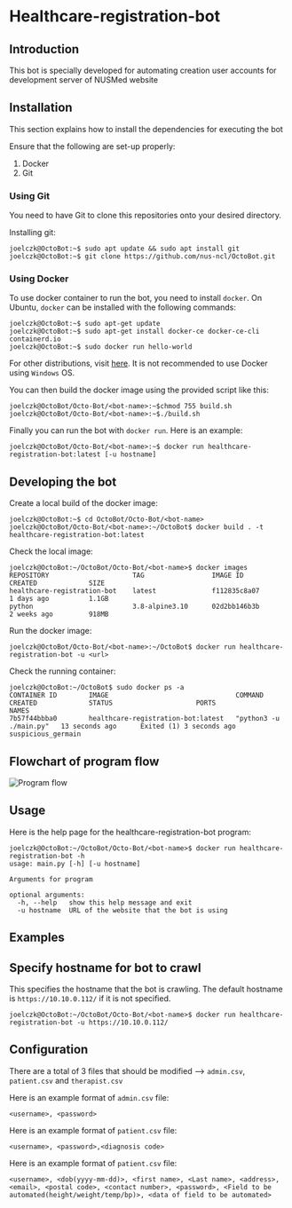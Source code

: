 # Healthcare-registration-bot

## Introduction
This bot is specially developed for automating creation user accounts for development server of NUSMed website

## Installation
This section explains how to install the dependencies for executing the bot

Ensure that the following are set-up properly:
1. Docker
2. Git

### Using Git
You need to have Git to clone this repositories onto your desired directory.

Installing git:
```console
joelczk@OctoBot:~$ sudo apt update && sudo apt install git
joelczk@OctoBot:~$ git clone https://github.com/nus-ncl/OctoBot.git
```

### Using Docker
To use docker container to run the bot, you need to install `docker`. On Ubuntu, `docker` can be installed with the following commands:
```console
joelczk@OctoBot:~$ sudo apt-get update
joelczk@OctoBot:~$ sudo apt-get install docker-ce docker-ce-cli containerd.io
joelczk@OctoBot:~$ sudo docker run hello-world
```

For other distributions, visit [here](https://docs.docker.com/engine/install/). It is not recommended to use Docker using `Windows` OS.

You can then build the docker image using the provided script like this:
```console
joelczk@OctoBot/Octo-Bot/<bot-name>:~$chmod 755 build.sh
joelczk@OctoBot/Octo-Bot/<bot-name>:~$./build.sh 
```

Finally you can run the bot with `docker run`. Here is an example:
```console
joelczk@OctoBot/Octo-Bot/<bot-name>:~$ docker run healthcare-registration-bot:latest [-u hostname]
```

## Developing the bot

Create a local build of the docker image:

```console
joelczk@OctoBot:~$ cd OctoBot/Octo-Bot/<bot-name>
joelczk@OctoBot/Octo-Bot/<bot-name>:~/OctoBot$ docker build . -t healthcare-registration-bot:latest
```

Check the local image:

```console
joelczk@OctoBot:~/OctoBot/Octo-Bot/<bot-name>$ docker images
REPOSITORY                     TAG                 IMAGE ID            CREATED             SIZE
healthcare-registration-bot    latest              f112835c8a07        1 days ago          1.1GB
python                         3.8-alpine3.10      02d2bb146b3b        2 weeks ago         918MB
```
Run the docker image:

```console
joelczk@OctoBot/Octo-Bot/<bot-name>:~/OctoBot$ docker run healthcare-registration-bot -u <url>
```

Check the running container:

```console
joelczk@OctoBot:~/OctoBot$ sudo docker ps -a
CONTAINER ID        IMAGE                                COMMAND                  CREATED             STATUS                     PORTS               NAMES
7b57f44bbba0        healthcare-registration-bot:latest   "python3 -u ./main.py"   13 seconds ago      Exited (1) 3 seconds ago                       suspicious_germain
```

## Flowchart of program flow

![Program flow](/images/programflow.png)

## Usage
Here is the help page for the healthcare-registration-bot program:
```console
joelczk@OctoBot:~/OctoBot/Octo-Bot/<bot-name>$ docker run healthcare-registration-bot -h
usage: main.py [-h] [-u hostname]

Arguments for program

optional arguments:
  -h, --help   show this help message and exit
  -u hostname  URL of the website that the bot is using
```

## Examples

## Specify hostname for bot to crawl
This specifies the hostname that the bot is crawling. The default hostname is `https://10.10.0.112/` if it is not specified.
```console
joelczk@OctoBot:~/OctoBot/Octo-Bot/<bot-name>$ docker run healthcare-registration-bot -u https://10.10.0.112/
```

## Configuration
There are a total of 3 files that should be modified --> `admin.csv`, `patient.csv` and `therapist.csv`

Here is an example format of `admin.csv` file:
```csv
<username>, <password>
```

Here is an example format of `patient.csv` file:
```csv
<username>, <password>,<diagnosis code>
```

Here is an example format of `patient.csv` file:
```csv
<username>, <dob(yyyy-mm-dd)>, <first name>, <Last name>, <address>, <email>, <postal code>, <contact number>, <password>, <Field to be automated(height/weight/temp/bp)>, <data of field to be automated>
```
